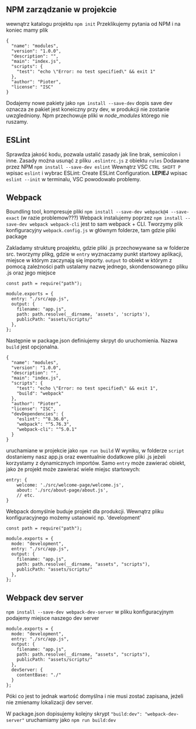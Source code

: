 ## NPM zarządzanie w projekcie
wewnątrz katalogu projektu `npm init` Przeklikujemy pytania od NPM i na koniec mamy plik

```
{
  "name": "modules",
  "version": "1.0.0",
  "description": "",
  "main": "index.js",
  "scripts": {
    "test": "echo \"Error: no test specified\" && exit 1"
  },
  "author": "Pioter",
  "license": "ISC"
}
```
Dodajemy nowe pakiety jako `npm install --save-dev` dopis save dev oznacza ze pakiet jest koneiczny przy dev, w produkcji nie zostanie uwzgledniony. Npm przechowuje pliki w _node\_modules_ którego nie ruszamy. 

## ESLint
Sprawdza jakość kodu, pozwala ustalić zasady jak line brak, semicolon i inne. Zasady można usunąć z pliku `.eslintrc.js` z obiektu `rules`
Dodawane przez NPM `npm install --save-dev eslint` Wewnątrz VSC `CTRL SHIFT P` wpisac `eslint` i wybrac ESLint: Create ESLint Configuration. **LEPIEJ** wpisac `eslint --init` w terminalu, VSC powodowało problemy. 

## Webpack
Boundling tool, kompresuje pliki 
`npm install --save-dev webpack@4 --save-exact` (w razie problemow???)
Webpack instalujemy poprzez `npm install --save-dev webpack webpack-cli` jest to sam webpack + CLI.
Tworzymy plik konfiguracyjny `webpack.config.js` w głównym folderze, tam gdzie pliki package

Zakladamy strukturę proajektu, gdzie pliki .js przechowywane sa w folderze src.
tworzymy plikg, gdzie w `entry` wyznaczamy punkt startowy aplikacji, miejsce w którym zaczynają się importy.
`output` to obiekt w którym z pomocą zależności path ustalamy nazwę jednego, skondensowanego pliku .js oraz jego miejsce
```
const path = require("path");

module.exports = {
  entry: "./src/app.js",
  output: {
    filename: "app.js",
    path: path.resolve(__dirname, 'assets', 'scripts'),
    publicPath: "assets/scripts/"
  },
};

```

Następnie w package.json definiujemy skrpyt do uruchomienia. Nazwa `build` jest opcjonalna. 
```
{
  "name": "modules",
  "version": "1.0.0",
  "description": "",
  "main": "index.js",
  "scripts": {
    "test": "echo \"Error: no test specified\" && exit 1",
    "build": "webpack"
  },
  "author": "Pioter",
  "license": "ISC",
  "devDependencies": {
    "eslint": "^8.36.0",
    "webpack": "^5.76.3",
    "webpack-cli": "^5.0.1"
  }
}
```

uruchamiane w projekcie jako `npm run build` 
W wyniku, w folderze `script` dostaniemy nasz app.js oraz ewentualnie dodatkowe pliki .js jeżeli korzystamy z dynamicznych importów. Samo `entry` może zawierać obiekt, jako że projekt może zawierać wiele miejsc startowych:
```
entry: {
    welcome: './src/welcome-page/welcome.js',
    about: './src/about-page/about.js',
    // etc.
}
```

Webpack domyślnie buduje projekt dla produkcji. Wewnątrz pliku konfiguracyjnego możemy ustanowić np. 'development'
```
const path = require("path");

module.exports = {
  mode: "development",
  entry: "./src/app.js",
  output: {
    filename: "app.js",
    path: path.resolve(__dirname, "assets", "scripts"),
    publicPath: "assets/scripts/"
  },
};
```

## Webpack dev server
`npm install --save-dev webpack-dev-server`
w pliku konfiguracyjnym podajemy miejsce naszego dev server
```
module.exports = {
  mode: "development",
  entry: "./src/app.js",
  output: {
    filename: "app.js",
    path: path.resolve(__dirname, "assets", "scripts"),
    publicPath: "assets/scripts/"
  },
  devServer: {
    contentBase: "./"
  }
};
```

Póki co jest to jednak wartość domyślna i nie musi zostać zapisana, jeżeli nie zmienamy lokalizacji dev server.

W package.json dopisujemy kolejny skrypt `"build:dev": "webpack-dev-server"` uruchamiamy jako `npm run build:dev`